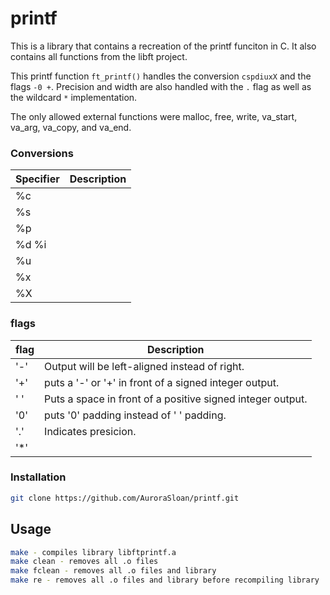 # printf
This is a library that contains a recreation of the printf funciton in C. It also contains all functions from the libft project.

This printf function ```ft_printf()``` handles the conversion ```cspdiuxX``` and the flags ```-0 +```. Precision and width are also handled with the ```.``` flag as well as the wildcard ```*``` implementation.

The only allowed external functions were malloc, free, write, va_start, va_arg, va_copy, and va_end.

### Conversions
|Specifier|Description|
|---------|-----------|
|%c       |           |
|%s       |           |
|%p       |           |
|%d %i    |           |
|%u       |           |
|%x       |           |
|%X       |           |

### flags
|flag     |Description|
|---------|-----------|
|'-'      |Output will be left-aligned instead of right.|
|'+'      |puts a '-' or '+' in front of a signed integer output.|
|' '      |Puts a space in front of a positive signed integer output.|
|'0'      |puts '0' padding instead of ' ' padding.|
|'.'      |Indicates presicion.|
|'*'      |           |

### Installation
```bash
git clone https://github.com/AuroraSloan/printf.git
```

## Usage
```bash
make - compiles library libftprintf.a
make clean - removes all .o files
make fclean - removes all .o files and library
make re - removes all .o files and library before recompiling library
```
